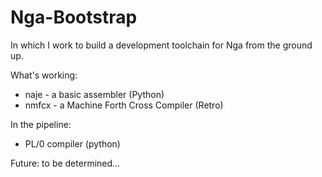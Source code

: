 # Nga-Bootstrap

In which I work to build a development toolchain for Nga from the ground up.

What's working:

* naje - a basic assembler (Python)
* nmfcx -  a Machine Forth Cross Compiler (Retro)

In the pipeline:

* PL/0 compiler (python)

Future: to be determined...

